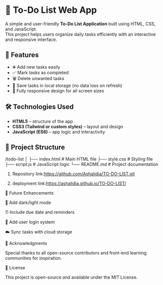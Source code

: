 # 📝 To-Do List Web App

A simple and user-friendly **To-Do List Application** built using HTML, CSS, and JavaScript.  
This project helps users organize daily tasks efficiently with an interactive and responsive interface.


## 🚀 Features

- ➕ Add new tasks easily  
- ✅ Mark tasks as completed  
- 🗑️ Delete unwanted tasks  
- 💾 Save tasks in local storage (no data loss on refresh)  
- 📱 Fully responsive design for all screen sizes  



## 🛠️ Technologies Used

- **HTML5** – structure of the app  
- **CSS3 (Tailwind or custom styles)** – layout and design  
- **JavaScript (ES6)** – app logic and interactivity  


## 📂 Project Structure

/todo-list │ ├── index.html          # Main HTML file ├── style.css           # Styling file ├── script.js           # JavaScript logic └── README.md           # Project documentation



1. Repository link:https://github.com/Ashalidia/TO-DO-LIST.git


2. deployment link:https://ashalidia.github.io/TO-DO-LIST/



🧠 Future Enhancements

🌙 Add dark/light mode

⏰ Include due date and reminders

👤 Add user login system

☁️ Sync tasks with cloud storage




🙌 Acknowledgments

Special thanks to all open-source contributors and front-end learning communities for inspiration.



📜 License

This project is open-source and available under the MIT License.